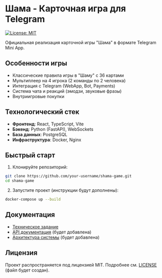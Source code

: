# Шама - Карточная игра для Telegram

[![License: MIT](https://img.shields.io/badge/License-MIT-yellow.svg)](https://opensource.org/licenses/MIT)

Официальная реализация карточной игры "Шама" в формате Telegram Mini App.

## Особенности игры
- Классические правила игры в "Шаму" с 36 картами
- Мультиплеер на 4 игрока (2 команды по 2 человека)
- Интеграция с Telegram (WebApp, Bot, Payments)
- Система чата и реакций (эмодзи, звуковые фразы)
- Внутриигровые покупки

## Технологический стек
- **Фронтенд**: React, TypeScript, Vite
- **Бэкенд**: Python (FastAPI), WebSockets
- **База данных**: PostgreSQL
- **Инфраструктура**: Docker, Nginx

## Быстрый старт
1. Клонируйте репозиторий:
```bash
git clone https://github.com/your-username/shama-game.git
cd shama-game
```

2. Запустите проект (инструкции будут дополнены):
```bash
docker-compose up --build
```

## Документация
- [Техническое задание](TECHNICAL_SPEC.md)
- [API документация](docs/API.md) (будет добавлена)
- [Архитектура системы](docs/ARCHITECTURE.md) (будет добавлена)

## Лицензия
Проект распространяется под лицензией MIT. Подробнее см. [LICENSE](LICENSE) (файл будет создан).
